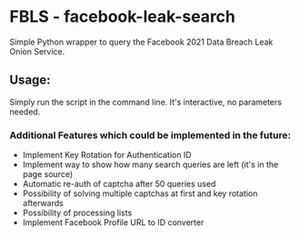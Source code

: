 # FBLS - facebook-leak-search
Simple Python wrapper to query the Facebook 2021 Data Breach Leak Onion Service.

## Usage:

Simply run the script in the command line.
It's interactive, no parameters needed.

### Additional Features which could be implemented in the future:
- Implement Key Rotation for Authentication ID
- Implement way to show how many search queries are left (it's in the page source)
- Automatic re-auth of captcha after 50 queries used
- Possibility of solving multiple captchas at first and key rotation afterwards
- Possibility of processing lists
- Implement Facebook Profile URL to ID converter

